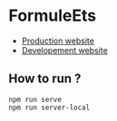 # FormuleEts

- [Production website](https://formule-ets.ca/)
- [Developement website](https://formuleets-dev.netlify.app/)

## How to run ?

```
npm run serve
npm run server-local
```
